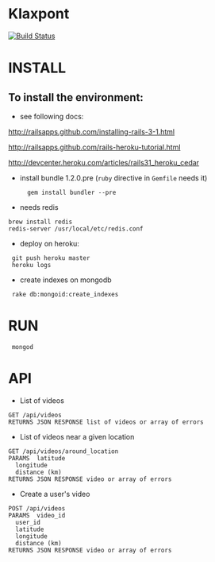 # Klaxpont
[![Build Status](https://secure.travis-ci.org/klaxpont/klaxpont-web.png)](http://travis-ci.org/klaxpont/klaxpont-web)

# INSTALL

## To install the environment:

* see following docs:

http://railsapps.github.com/installing-rails-3-1.html

http://railsapps.github.com/rails-heroku-tutorial.html

http://devcenter.heroku.com/articles/rails31_heroku_cedar

* install bundle 1.2.0.pre (`ruby` directive in `Gemfile` needs it)

		gem install bundler --pre
* needs redis
```
brew install redis
redis-server /usr/local/etc/redis.conf
```

* deploy on heroku:

```
 git push heroku master
 heroku logs
```

* create indexes on mongodb

```
 rake db:mongoid:create_indexes
```

# RUN

```
 mongod
```

# API

* List of videos

```
GET /api/videos
RETURNS JSON RESPONSE list of videos or array of errors
```

* List of videos near a given location

```
GET /api/videos/around_location
PARAMS  latitude
  longitude
  distance (km)
RETURNS JSON RESPONSE video or array of errors
```

* Create a user's video

```
POST /api/videos
PARAMS  video_id
  user_id
  latitude
  longitude
  distance (km)
RETURNS JSON RESPONSE video or array of errors
```
